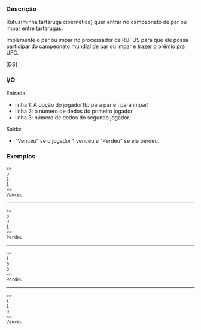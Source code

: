 ### Descrição
Rufus(minha tartaruga cibernética) quer entrar no campeonato de par ou impar entre tartarugas.

Implemente o par ou impar no processador de RUFUS para que ele possa participar do campeonato 
mundial de par ou impar e trazer o prêmio pra UFC.

[DS]

### I/O

Entrada:
* linha 1: A opção do jogador1(p para par e i para impar)
* linha 2: o número de dedos do primeiro jogador
* linha 3: número de dedos do segundo jogador.

Saída:
* "Venceu" se o jogador 1 venceu e "Perdeu" se ele perdeu.
 
### Exemplos

    >>
    p
    1
    1
    <<
    Venceu
---
    >>
    p
    0
    1
    <<
    Perdeu
---
    >>
    i
    0
    0
    <<
    Perdeu
---
    >>
    i
    1
    0
    <<
    Venceu
